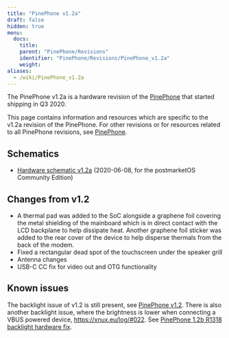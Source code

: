 ```yaml
---
title: "PinePhone v1.2a"
draft: false
hidden: true
menu:
  docs:
    title:
    parent: "PinePhone/Revisions"
    identifier: "PinePhone/Revisions/PinePhone_v1.2a"
    weight:
aliases:
  - /wiki/PinePhone_v1.2a
---
```


The PinePhone v1.2a is a hardware revision of the [PinePhone](/documentation/PinePhone) that started shipping in Q3 2020.

This page contains information and resources which are specific to the v1.2a revision of the PinePhone. For other revisions or for resources related to all PinePhone revisions, see [PinePhone](/documentation/PinePhone/Revisions).

## Schematics

* [Hardware schematic v1.2a](https://files.pine64.org/doc/PinePhone/PinePhone%20v1.2a%20Released%20Schematic.pdf) (2020-06-08, for the postmarketOS Community Edition)

## Changes from v1.2

* A thermal pad was added to the SoC alongside a graphene foil covering the metal shielding of the mainboard which is in direct contact with the LCD backplane to help dissipate heat. Another graphene foil sticker was added to the rear cover of the device to help disperse thermals from the back of the modem.
* Fixed a rectangular dead spot of the touchscreen under the speaker grill
* Antenna changes
* USB-C CC fix for video out and OTG functionality

## Known issues

The backlight issue of v1.2 is still present, see [PinePhone v1.2](/documentation/PinePhone/Revisions/PinePhone_v1.2#backlight). There is also another backlight issue, where the brightness is lower when connecting a VBUS powered device, https://xnux.eu/log/#022. See [PinePhone 1.2b R1318 backlight hardware fix](/documentation/PinePhone/Repairs/PinePhone_1.2b_R1318_backlight_Hardware_Fix).
